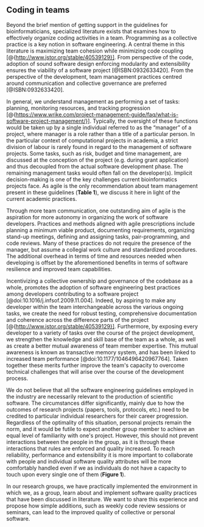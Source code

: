 ## Coding in teams ##

Beyond the brief mention of getting support in the guidelines for bioinformaticians, specialized literature exists that examines how to effectively organize coding activities in a team.
Programming as a collective practice is a key notion in software engineering.
A central theme in this literature is maximizing team cohesion while minimizing code coupling [@{http://www.jstor.org/stable/40539129}].
From perspective of the code, adoption of sound software design enforcing modularity and extensibility ensures the viability of a software project [@ISBN:0932633420].
From the perspective of the development, team management practices centred around communication and collective governance are preferred [@ISBN:0932633420].

In general, we understand management as performing a set of tasks: planning, monitoring resources, and tracking progression [@{https://www.wrike.com/project-management-guide/faq/what-is-software-project-management/}].
Typically, the oversight of these functions would be taken up by a single individual referred to as the “manager” of a project, where manager is a role rather than a title of a particular person.
In the particular context of computational projects in academia, a strict division of labour is rarely found in regard to the management of software projects.
Some tasks, such as risk, budget and time management, are discussed at the conception of the project (e.g. during grant application) and thus decoupled from the actual software development phase.
The remaining management tasks would often fall on the developer(s).
Implicit decision-making is one of the key challenges current bioinformatics projects face.
As agile is the only recommendation about team management present in these guidelines (**Table 1**), we discuss it here in light of the current academic practices.

Through more team communication, one outstanding aim of agile is the aspiration for more autonomy in organizing the work of software developers.
Practices and methods aligned with agile prescriptions include planning a minimum viable product, documenting requirements, organizing stand-up meetings, defining and assigning tasks, pair-programming, and code reviews.
Many of these practices do not require the presence of the manager, but assume a collegial work culture and standardized procedures.
The additional overhead in terms of time and resources needed when developing is offset by the aforementioned benefits in terms of software resilience and improved team capabilities.

Incentivizing a collective ownership and governance of the codebase as a whole, promotes the adoption of software engineering best practices among developers contributing to a software project [@doi:10.1016/j.infsof.2009.11.004].
Indeed, by aspiring to make any developer within the team interchangeable across the various ongoing tasks, we create the need for robust testing, comprehensive documentation and coherence across the difference parts of the project [@{http://www.jstor.org/stable/40539129}].
Furthermore, by exposing every developer to a variety of tasks over the course of the project development, we strengthen the knowledge and skill base of the team as a whole, as well as create a better mutual awareness of team member expertise.
This mutual awareness is known as transactive memory system, and has been linked to increased team performance [@doi:10.1177/1046496420967764].
Taken together these merits further improve the team's capacity to overcome technical challenges that will arise over the course of the development process.

We do not believe that all the software engineering guidelines employed in the industry are necessarily relevant to the production of scientific software.
The circumstances differ significantly, mainly due to how the outcomes of research projects (papers, tools, protocols, etc.) need to be credited to particular individual researchers for their career progression.
Regardless of the optimality of this situation, personal projects remain the norm, and it would be futile to expect another group member to achieve an equal level of familiarity with one's project.
However, this should not prevent interactions between the people in the group, as it is through these interactions that rules are enforced and quality increased.
To reach reliability, performance and extensibility it is more important to collaborate with people and individual software quality attributes will be more comfortably handled even if we as individuals do not have a capacity to touch upon every single one of them (**Figure 1**).

In our research groups, we have practically implemented the environment in which we, as a group, learn about and implement software quality practices that have been discussed in literature.
We want to share this experience and propose how simple additions, such as weekly code review sessions or seminars, can lead to the improved quality of collective or personal software.
